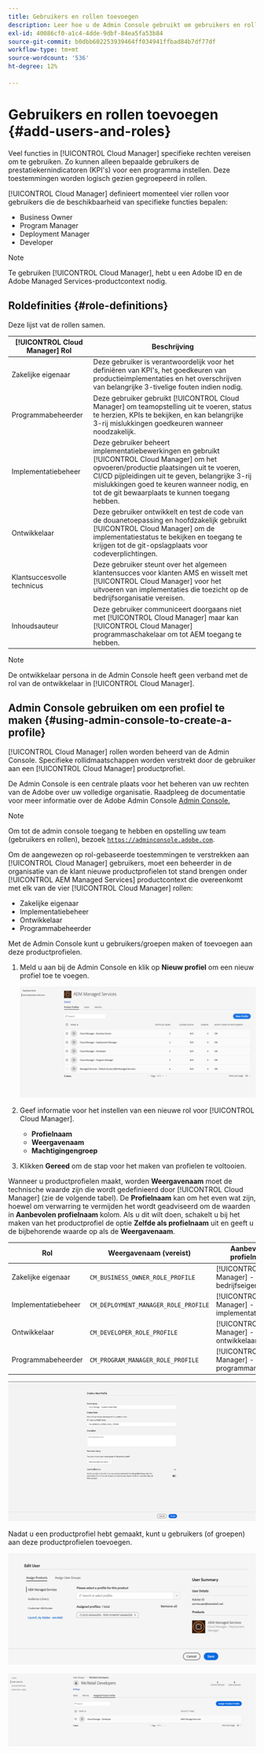 ```yaml
---
title: Gebruikers en rollen toevoegen
description: Leer hoe u de Admin Console gebruikt om gebruikers en rollen toe te voegen en profielen te maken.
exl-id: 40086cf0-a1c4-4dde-9dbf-84ea5fa53b84
source-git-commit: b0dbb602253939464ff034941ffbad84b7df77df
workflow-type: tm+mt
source-wordcount: '536'
ht-degree: 12%

---
```



# Gebruikers en rollen toevoegen {#add-users-and-roles}

Veel functies in [!UICONTROL Cloud Manager] specifieke rechten vereisen om te gebruiken. Zo kunnen alleen bepaalde gebruikers de prestatiekernindicatoren (KPI&#39;s) voor een programma instellen. Deze toestemmingen worden logisch gezien gegroepeerd in rollen.

[!UICONTROL Cloud Manager] definieert momenteel vier rollen voor gebruikers die de beschikbaarheid van specifieke functies bepalen:

* Business Owner
* Program Manager
* Deployment Manager
* Developer

>[!NOTE]
>
>Te gebruiken [!UICONTROL Cloud Manager], hebt u een Adobe ID en de Adobe Managed Services-productcontext nodig.

## Roldefinities {#role-definitions}

Deze lijst vat de rollen samen.

| [!UICONTROL Cloud Manager] Rol | Beschrijving |
|--- |--- |
| Zakelijke eigenaar | Deze gebruiker is verantwoordelijk voor het definiëren van KPI&#39;s, het goedkeuren van productieimplementaties en het overschrijven van belangrijke 3-tivelige fouten indien nodig. |
| Programmabeheerder | Deze gebruiker gebruikt [!UICONTROL Cloud Manager] om teamopstelling uit te voeren, status te herzien, KPIs te bekijken, en kan belangrijke 3-rij mislukkingen goedkeuren wanneer noodzakelijk. |
| Implementatiebeheer | Deze gebruiker beheert implementatiebewerkingen en gebruikt [!UICONTROL Cloud Manager] om het opvoeren/productie plaatsingen uit te voeren, CI/CD pijpleidingen uit te geven, belangrijke 3-rij mislukkingen goed te keuren wanneer nodig, en tot de git bewaarplaats te kunnen toegang hebben. |
| Ontwikkelaar | Deze gebruiker ontwikkelt en test de code van de douanetoepassing en hoofdzakelijk gebruikt [!UICONTROL Cloud Manager] om de implementatiestatus te bekijken en toegang te krijgen tot de git-opslagplaats voor codeverplichtingen. |
| Klantsuccesvolle technicus | Deze gebruiker steunt over het algemeen klantensucces voor klanten AMS en wisselt met [!UICONTROL Cloud Manager] voor het uitvoeren van implementaties die toezicht op de bedrijfsorganisatie vereisen. |
| Inhoudsauteur | Deze gebruiker communiceert doorgaans niet met [!UICONTROL Cloud Manager] maar kan [!UICONTROL Cloud Manager] programmaschakelaar om tot AEM toegang te hebben. |

>[!NOTE]
>
>De ontwikkelaar persona in de Admin Console heeft geen verband met de rol van de ontwikkelaar in [!UICONTROL Cloud Manager].

## Admin Console gebruiken om een profiel te maken {#using-admin-console-to-create-a-profile}

[!UICONTROL Cloud Manager] rollen worden beheerd van de Admin Console. Specifieke rollidmaatschappen worden verstrekt door de gebruiker aan een [!UICONTROL Cloud Manager] productprofiel.

De Admin Console is een centrale plaats voor het beheren van uw rechten van de Adobe over uw volledige organisatie. Raadpleeg de documentatie voor meer informatie over de Adobe Admin Console [Admin Console.](https://helpx.adobe.com/nl/enterprise/using/admin-console.html)

>[!NOTE]
>
>Om tot de admin console toegang te hebben en opstelling uw team (gebruikers en rollen), bezoek [`https://adminconsole.adobe.com`](https://adminconsole.adobe.com).

Om de aangewezen op rol-gebaseerde toestemmingen te verstrekken aan [!UICONTROL Cloud Manager] gebruikers, moet een beheerder in de organisatie van de klant nieuwe productprofielen tot stand brengen onder [!UICONTROL AEM Managed Services] productcontext die overeenkomt met elk van de vier [!UICONTROL Cloud Manager] rollen:

* Zakelijke eigenaar
* Implementatiebeheer
* Ontwikkelaar
* Programmabeheerder

Met de Admin Console kunt u gebruikers/groepen maken of toevoegen aan deze productprofielen.

1. Meld u aan bij de Admin Console en klik op **Nieuw profiel** om een nieuw profiel toe te voegen.

   ![Nieuw profiel](/help/assets/admin_console_roles-1.png)

1. Geef informatie voor het instellen van een nieuwe rol voor [!UICONTROL Cloud Manager].

   * **Profielnaam**
   * **Weergavenaam**
   * **Machtigingengroep**

1. Klikken **Gereed** om de stap voor het maken van profielen te voltooien.

Wanneer u productprofielen maakt, worden **Weergavenaam** moet de technische waarde zijn die wordt gedefinieerd door [!UICONTROL Cloud Manager] (zie de volgende tabel). De **Profielnaam** kan om het even wat zijn, hoewel om verwarring te vermijden het wordt geadviseerd om de waarden in **Aanbevolen profielnaam** kolom. Als u dit wilt doen, schakelt u bij het maken van het productprofiel de optie **Zelfde als profielnaam** uit en geeft u de bijbehorende waarde op als de **Weergavenaam**.

| **Rol** | **Weergavenaam (vereist)** | **Aanbevolen profielnaam** |
|---|---|---|
| Zakelijke eigenaar | `CM_BUSINESS_OWNER_ROLE_PROFILE` | [!UICONTROL Cloud Manager] - Rol bedrijfseigenaar |
| Implementatiebeheer | `CM_DEPLOYMENT_MANAGER_ROLE_PROFILE` | [!UICONTROL Cloud Manager] - Rol van implementatiebeheer |
| Ontwikkelaar | `CM_DEVELOPER_ROLE_PROFILE` | [!UICONTROL Cloud Manager] - Rol van ontwikkelaar |
| Programmabeheerder | `CM_PROGRAM_MANAGER_ROLE_PROFILE` | [!UICONTROL Cloud Manager] - Rol van programmamanager |

![Een nieuw profiel maken](/help/assets/screen_shot_2018-05-04at171819.png)

Nadat u een productprofiel hebt gemaakt, kunt u gebruikers (of groepen) aan deze productprofielen toevoegen.

![Gebruiker bewerken](/help/assets/image2018-4-9_15-19-26.png)

![Gebruikersgroepen](/help/assets/image2018-4-9_15-16-47.png)
